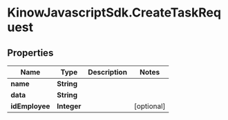 # KinowJavascriptSdk.CreateTaskRequest

## Properties
Name | Type | Description | Notes
------------ | ------------- | ------------- | -------------
**name** | **String** |  | 
**data** | **String** |  | 
**idEmployee** | **Integer** |  | [optional] 



